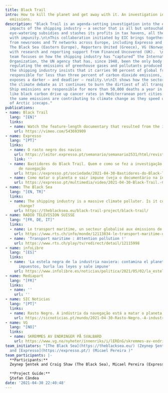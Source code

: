 ```yaml
---
title: Black Trail
intro: How to kill the planet and get away with it. An investigation into shipping
  emissions.
description: "Black Trail is an agenda-setting investigation into the environmental
  impacts of the shipping industry — a sector that is all but untouchable as it receives
  eye-watering subsidies and stashes its profits in tax havens, all the while polluting
  with impunity.\n\nThis collaboration initiated by EIC brings together journalists
  from newsrooms and TV networks across Europe, including Expresso and SIC TV (Portugal),
  The Black Sea (Eastern Europe), Reporters United (Greece), VG (Norway) and RTS (Switzerland),
  with research and reporting support from Financed Uncovered (UK).  \n\nThe cross-border
  team focuses on how the shipping industry has “captured” the International Maritime
  Organization, the UN agency that has, since 1948, been the only body charged with
  regulating the emissions of greenhouse gases and pollutants produced by ships.\n\nAlthough
  the shipping industry insists that it carries 90 percent of global freight yet is
  responsible for less than three percent of carbon dioxide emissions, the investigation
  exposes a darker — and deadlier — reality.\n\nIt shows how the sector has dodged
  the climate debate as it continues to burn the dirtiest of all transport fuels.
  Ship emissions are responsible for more than 50,000 deaths a year in Europe as particles
  like black carbon drive up cancer rates in Mediterranean port cities.\n\nMeanwhile,
  the same emissions are contributing to climate change as they speed up the melting
  of Arctic icecaps."
publications:
- name: Black Trail
  lang: "[EN]"
  links:
  - name: Watch the feature-length documentary that resulted from the investigation
    url: https://vimeo.com/543693909
- name: Expresso
  lang: "[PT]"
  links:
  - name: O rasto negro dos navios
    url: https://leitor.expresso.pt/semanario/semanario2531/html/revista-e/-e/o-rasto-negro-dos-navios
    link: ''
  - name: Bastidores do Black Trail. Quem e como se fez a investigação sobre a indústria
      de navegação
    url: https://expresso.pt/sociedade/2021-04-30-Bastidores-do-Black-Trail.-Quem-e-como-se-fez-a-investigacao-sobre-a-industria-de-navegacao-0608912e
  - name: Como matar o planeta e sair impune (veja o documentário na íntegra)
    url: https://expresso.pt/multimedia/video/2021-04-30-Black-Trail.-Como-matar-o-planeta-e-sair-impune--veja-o-documentario-na-integra--c5384c75
- name: The Black Sea
  lang: "[EN, TR]"
  links:
  - name: The shipping industry is a massive climate polluter. Is it committed to
      change?
    url: https://theblacksea.eu/black-trail-project/black-trail/
- name: RADIO TÉLÉVISION SUISSE
  lang: "[FR, DE, IT]"
  links:
  - name: Le transport maritime, un secteur globalisé aux émissions de CO2 croissantes
    url: https://www.rts.ch/info/monde/12113834-le-transport-maritime-un-secteur-globalise-aux-emissions-de-co2-croissantes.html
  - name: 'Transport maritime : Attention pollution !'
    url: https://www.rts.ch/play/tv/redirect/detail/12115998
- name: infoLibre
  lang: "[ES]"
  links:
  - name: 'La estela negra de la industria naviera: contamina el planeta, no paga
      impuestos, burla las leyes y sale impune'
    url: https://www.infolibre.es/noticias/politica/2021/05/02/la_estela_negra_119930_1012.html
- name: Mediapart
  lang: "[FR]"
  links:
  - name: ''
    url: ''
- name: SIC Noticias
  lang: "[PT]"
  links:
  - name: Rasto Negro. A indústria da navegação está a matar o planeta e a sair impune
    url: https://sicnoticias.pt/mundo/2021-04-30-Rasto-Negro.-A-industria-da-navegacao-esta-a-matar-o-planeta-e-a-sair-impune-9ab9e37b
- name: VG
  lang: "[NO]"
  links:
  - name: SKREMMES AV ENDRINGER PÅ SVALBARD
    url: https://www.vg.no/nyheter/innenriks/i/lEREnG/skremmes-av-endringene-paa-svalbard
team_initiators: "[The Black Sea](https://theblacksea.eu/) (Zeynep Şentek, Craig Shaw)
  and [Expresso](https://expresso.pt/) (Micael Pereira )"
team_participants: |-
  **Participants:**
  Zeynep Şentek and Craig Shaw (The Black Sea), Micael Pereira (Expresso), Nikolas Leontopoulos, Myrto Boutsi and Alexia Barakou (Reporters United), Julien Chiffelle (RTS), Runa Engen and  Kristoffer Kumar (VG), Margot Gibbs (Finance Uncovered), Marco Carrasqueira and João Lúcio (SIC), David Langan and Giulio Rubino (freelancers).

  **Project Guide:**
  Ştefan Cândea
date: '2021-04-30 22:40:48'
---
```


